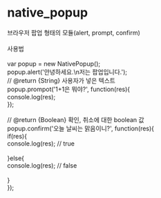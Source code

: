# native_popup
브라우저 팝업 형태의 모듈(alert, prompt, confirm)
<br><br>
사용법
<br><br>
var popup = new NativePopup();
<br>
popup.alert('안녕하세요.\n저는 팝업입니다.');
<br>
// @return {String} 사용자가 넣은 텍스트 <br>
popup.prompot('1+1은 뭐야?', function(res){<br>
  console.log(res);<br>
});
<br><br>
// @return {Boolean} 확인, 취소에 대한 boolean 값 <br>
popup.confirm('오늘 날씨는 맑음이니?', function(res){<br>
  if(res){<br>
    console.log(res); // true<br>
<br>
  }else{<br>
    console.log(res); // false<br>
<br>
  }<br>
});<br>
